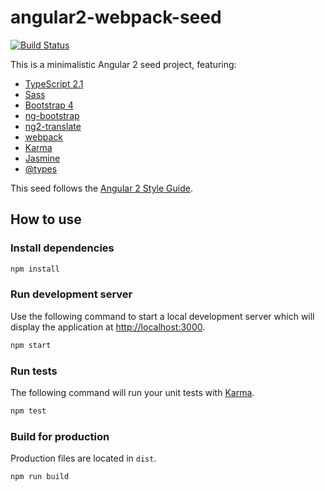 # angular2-webpack-seed

[![Build Status](https://travis-ci.org/fgladisch/angular2-webpack-seed.svg?branch=master)](https://travis-ci.org/fgladisch/angular2-webpack-seed)

This is a minimalistic Angular 2 seed project, featuring:
* [TypeScript 2.1](https://www.typescriptlang.org)
* [Sass](http://sass-lang.com)
* [Bootstrap 4](http://v4-alpha.getbootstrap.com)
* [ng-bootstrap](https://github.com/ng-bootstrap/ng-bootstrap)
* [ng2-translate](https://github.com/ocombe/ng2-translate)
* [webpack](https://webpack.github.io)
* [Karma](https://karma-runner.github.io)
* [Jasmine](http://jasmine.github.io)
* [@types](https://blogs.msdn.microsoft.com/typescript/2016/06/15/the-future-of-declaration-files)

This seed follows the [Angular 2 Style Guide](https://angular.io/docs/ts/latest/guide/style-guide.html).

## How to use

### Install dependencies

```bash
npm install
```

### Run development server

Use the following command to start a local development server which will display the application at [http://localhost:3000](http://localhost:3000).

```bash
npm start
```

### Run tests

The following command will run your unit tests with [Karma](https://karma-runner.github.io).

```bash
npm test
```

### Build for production

Production files are located in `dist`.

```bash
npm run build
```
